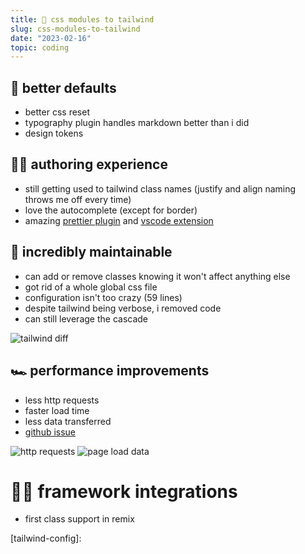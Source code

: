 ```yaml
---
title: 💨 css modules to tailwind
slug: css-modules-to-tailwind
date: "2023-02-16"
topic: coding
---
```


## 🧬 better defaults

-   better css reset
-   typography plugin handles markdown better than i did
-   design tokens

## ✍🏼 authoring experience

-   still getting used to tailwind class names (justify and align naming throws me off every time)
-   love the autocomplete (except for border)
-   amazing [prettier plugin][prettier-plugin] and [vscode extension][vscode-extension]

## 💯 incredibly maintainable

-   can add or remove classes knowing it won't affect anything else
-   got rid of a whole global css file
-   configuration isn't too crazy (59 lines)
-   despite tailwind being verbose, i removed code
-   can still leverage the cascade

![tailwind diff][tailwind-diff]

## 🏎️ performance improvements

-   less http requests
-   faster load time
-   less data transferred
-   [github issue][github-issue]

![http requests][http-requests]
![page load data][page-load-data]

# 🙌🏼 framework integrations

-   first class support in remix

[http-requests]: https://res.cloudinary.com/bradgarropy/image/upload/f_auto,q_auto/bradgarropy.com/posts/http-requests.png
[page-load-data]: https://res.cloudinary.com/bradgarropy/image/upload/f_auto,q_auto/bradgarropy.com/posts/page-load-data.png
[tailwind-diff]: https://res.cloudinary.com/bradgarropy/image/upload/f_auto,q_auto/bradgarropy.com/posts/tailwind-diff.png
[github-issue]: https://github.com/vercel/next.js/issues/19009
[prettier-plugin]: https://github.com/tailwindlabs/prettier-plugin-tailwindcss
[vscode-extension]: https://marketplace.visualstudio.com/items?itemName=bradlc.vscode-tailwindcss
[pull-request]: https://github.com/bradgarropy/bradgarropy.com/pull/343

[tailwind-config]:
